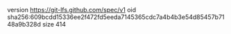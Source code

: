 version https://git-lfs.github.com/spec/v1
oid sha256:609bcdd15336ee2f472fd5eeda7145365cdc7a4b4b3e54d85457b7148a9b328d
size 414
